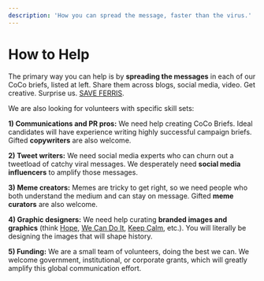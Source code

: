 ```yaml
---
description: 'How you can spread the message, faster than the virus.'
---
```


# How to Help

The primary way you can help is by **spreading the messages** in each of our CoCo briefs, listed at left. Share them across blogs, social media, video. Get creative. Surprise us. [SAVE FERRIS](https://www.google.com/search?q=save+ferris+bueller).

We are also looking for volunteers with specific skill sets:

**1\) Communications and PR pros:** We need help creating CoCo Briefs. Ideal candidates will have experience writing highly successful campaign briefs. Gifted **copywriters** are also welcome.

**2\) Tweet writers:** We need social media experts who can churn out a tweetload of catchy viral messages. We desperately need **social media influencers** to amplify those messages.

**3\) Meme creators:** Memes are tricky to get right, so we need people who both understand the medium and can stay on message. Gifted **meme curators** are also welcome.

**4\) Graphic designers:** We need help curating **branded images and graphics** \(think [Hope](https://en.wikipedia.org/wiki/Barack_Obama_%22Hope%22_poster), [We Can Do It](https://en.wikipedia.org/wiki/We_Can_Do_It!), [Keep Calm](https://en.wikipedia.org/wiki/Keep_Calm_and_Carry_On), etc.\). You will literally be designing the images that will shape history.

**5\) Funding:** We are a small team of volunteers, doing the best we can. We welcome government, institutional, or corporate grants, which will greatly amplify this global communication effort.

